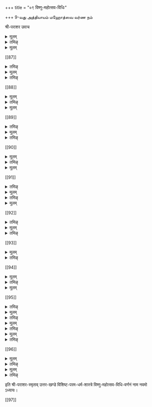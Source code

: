 +++
title = "०९ विष्णु-महोत्सव-विधिः"

+++
9-வது அத்தியாயம் 
மஹோத்ஸவ வர்ண நம் 

श्री-पराशर उवाच 

<details><summary>मूलम्</summary>

महोत्सव-विधिं वक्ष्ये वासुदेवस्य शार्ङ्गिणः।  
नव-रात्रं सप्त-रात्रं पञ्च-रात्रं तथापि वा॥ १ ॥  
त्रि-रात्रं वा प्रकुर्वीत यथा-शक्ति द्विजोत्तमाः।  
</details>

<details><summary>तमिऴ्</summary>

தா-ம, ஸ்ரீபராசரபகவான சொலலுகிறார் -ருஷிகளே: ஸ்ரீம நாராயணனுக்கு பரஹமோகஸவமெனகிறமஹோத்ஸவம் செய்யவே ண்டும் விதியைச்சொல்லுகிறேன் கேளுங்கள் .ப்ரமோதஸவமெ ன்பது ஒன்பது நாளாவது, ஏழுநாளாவது, ஐந்துநாளாவது, மூன் றுநாளாவது தனசகதிக்க நு குணமாகச் செய்வதாம
</details>

<details><summary>मूलम्</summary>

आदौ शुभे ऽह्नि कर्तव्यम् अङ्कुरार्पणम् आदरात्॥ २ ॥  
स्वर्ण-राजत-ताम्रादि-पालिकासु[[??]] प्रकल्पयेत्।  
स्वस्ति-वाचन-पूर्वं तु शरावेष्व् अद्रणेषु च॥ ३ ॥ 
</details>

[[87]]

<details><summary>तमिऴ्</summary>

தா-ம்- உத்ஸவத்திற்கு முதலநாள் சுபலக்கத்தில், பொன்னி னாலாவது, வெள்ளியினாலாவது, செம்பினாலாவது, அல்லது மண்ணி னாலாவது செய்யப்பட்ட பாலிகையிலாவது, பிளவில்லாத மடக்கிலா வது மண்நிறைத்து அதில், ஸ்வஸ்திவாசநமென்கிற மந்த்ரத்தைச் சொல்லி அங்குரார்ப்பணம (நவதாந்யங்களைக் கலந்து தெளித்தல்) செய்யவேண்டும்.
</details>

<details><summary>मूलम्</summary>

प्रातस् स्नात्वा विधानेन पूजयेद् अच्युतं बुधः ।  
गन्धैः पुष्पैश् च धूपाद्यैर् नैवेद्यैर् विविधैर् अपि ॥ ४ ॥  
प्रत्यृचं वैष्णवैस् सूक्तैः पुष्पाणि सुरभीणि च ।  
प्रदद्यात् केशवाद्यैश् च नामभिः प्रणवान्वितैः ॥ ५ ॥  
मन्त्र-द्वयेन पुष्पाणि दद्याद् अष्टोत्तरं शतम् ।  
ऋत्विजो वरयेत् पश्चात् पञ्च-काल-परायणान् ॥ ६ ॥  
विप्रान् द्वादश-सङ्ख्याकान् व्यापकार्थ-विदस् सुधीः ।  
चत्वारश् चतुरो वेदांस् तथा सूक्त-चतुष्टयम् ॥ ७ ॥  
चतुर्-मन्त्रांश् च चत्वारो जपेयुः क्रमशो द्वि-जाः ।
</details>

<details><summary>तमिऴ्</summary>

தரம் - உத்ஸவத்தன்றைக்கு விடியற்காலத்தில் விதிப்படிஸ் நாநம் செய்து, பகவத்ஸந்நிதியிற்சென்று, சந்தகம், புஷ்பம்' தூபம், தீபங்களைஸமர்ப்பித்து, பலவிதமான ப்ரஸாதங்களை அமுதுசெய்யப் பராசரவிசிஷ்ட பரமதர்மசாஸ்த்ரம்.பண்ணிப் பின்பு, புருஷஸூக்தத்தின் பதினாறுருக்குக்களையும் ப்ர ணவத்தோடு சேர்த்த கேசவன் முதலிய பன்னிரண்டு திருநாமங்க ளையும் சொல்லி புஷ்பங்களினா லர்ச்சநைசெய்து அநந்தரம் த்வயம ந்த்ரத்தினால் நூற்றெட்டு அர்ச்சகை செய்யவேண்டியது. பின்பு, ஸ ம்ப்ரதாயார்த்தங்களைச் செவ்வையாயறிந்த பன்னிரண்டு ஸ்ரீவைஷ்ண வர்களைருத்விக்குகளாக வரிக்கவேண்டியது; அவர்களில் நால்வர் நான்குவேதங்களையும், நால்வர் நான்கு ஸூக்தங்களையும், மற்ற நா ல்வர் நான்கு மந்த்ரங்களையும் ஜபிக்கக்கடவர்கள். 
</details>

[[88]]

<details><summary>मूलम्</summary>

होम-मण्टपम् आसाद्य जुहुयात् पायसं ततः ॥ ८ ॥  
मध्व्-आज्य-गुड-संयुक्तम् अग्नौ लक्षण-संयुते ।  
प्रत्यृचं वैष्णवैस् सूक्तैः प्रणवाद्यैर् अतन्द्रितः ॥ ९ ॥  
तथा श्री-भू-प्रकाशाभ्यां मन्त्राभ्यां च पृथक् पृथक् ।  
चतुर्भिर् वैष्णवैर् मन्त्रैः अष्टोत्तर-शतं पृथक् ॥ १० ॥  
वैष्णव्या चैव गायत्र्या हुत्वा शेषं समाचरेत् ।  
</details>

<details><summary>तमिऴ्</summary>

தா -ம்.- பின்பு யாகசாலைக்குவந்து பாலினாற்செய்தப்ரஸாதத்
தில் தேன் நெய் வெல்லங்களைக்கலந்து அந்தப்ரஸாதத்தை விதிப்ர
காரமாகப்ரதிஷ்டைசெய்யப்பட்டிருக்கிற அக்கியில் புருஷஸூக்த
ஸ்ரீ ஸூக்த பூஸூக்க நாராயணஸூக்த விஷ்ணுஸூக்தங்களின்
ருக்குக்களினால் ஒவ்வொருதரமும, திருமந்திரத்தினாலும் திருத்வாத
சாக்ஷரியினாலும் ஷடக்ஷரியினாலும் த்வயத்தினாலும் தனித்தனியே
நூற்றெட்டுத்தரமும், விஷ்ணுகாயத்ரியினாலும் ப்ரணவம் முன்னாக
ஹோமம்செய்து அதன்பின்செய்ய வேண்டிய பாலிகாராதநம் முத
லியவைகளைச்செய்யக்கடவன்.
</details>

<details><summary>मूलम्</summary>

ततस् स्यन्दनम् आसाद्य चतुर्भिस् तोरणैर् युतम् ॥ ११ ॥  
छत्र-ध्वज-पताकाद्यैस् सर्वतः समलङ्कृतम् ।  
हयैर् लक्षण-संयुक्तैस् सर्व-दाम-विभूषितैः ॥ १२ ॥  
स्वलङ्कृतैस् समायुक्तं नानारत्न-विभूषितम् ।  
तस्मिन् शुभासने रम्ये मृदु-श्लक्ष्ण-परिच्छदे ॥ १३ ॥  
निवेश्य देवम् अर्घ्याद्यैर् उपचारैस् समर्चयेत् ।  
</details>

[[89]]

<details><summary>तमिऴ्</summary>

தா -ம் - பிறகு, நான்கு வாசல்களிட்டும், குடைகொடிடக்கயா ம் முதலிய வைகள் கட்டியும், பலவிதமான ரத்தங்களிழைத்தும்,க டிவாளம் முதலியவைக ளிட்டு சேணம் முதலிய வைகளினாலலங்க ரிக்கப்பட்டிருக்கிற உத்தமலக்ஷணங்களையுடைய நான்குகுதிரைகள் கட்டியுமிருக்கிற திருத்தேரின்பேரில் மருதுவாய் இணைந்தழகியதா யிருக்கிற ஆஸாமிட்டு அங்கு ஸ்ரீமக்காரரயணனை யெழுந்தருளப்ப ண்ணி அர்க்யம் பாத்யம் முதலிய உபசாரங்களினாலாராதாம் செய்ய க்கடவன்.
</details>

<details><summary>मूलम्</summary>

अङ्के देवीं समभ्यर्च्य पुरतः पतगेश्वरम् ॥ १४ ॥  
पृष्ठतो नाग-राजानं पूजयेच् छक्ति-संयुतम् ।  
परितश् शङ्ख-चक्रादि-हेतीर् अभ्यर्चयेत् ततः ॥ १५ ॥  
</details>

<details><summary>तमिऴ्</summary>

தா-ம்.- பின்பந்த ஸ்ரீமந்நாராயணனுடைய மடியில் ஸ்ரீமஹா லக்ஷ்மியையும், முன்னே கருடனையும், பின்னே திருவநந்தாழ்வானை யும, சுற்றும் சங்கம் சக்ரம் முதலிய திவ்யாயுதங்களையும் ஆராதிக்க க்கடவன்.
</details>

[[90]]

<details><summary>मूलम्</summary>

चण्डादिकांस् तोरणेषु ध्वजेषु कुमुदादिकान् ।  
रथ-चक्रेषु वेदांश् च तद्-अङ्गानि च कूबरे ॥ १६ ॥  
सेतिहास-पुराणानि सर्वतः परिपूजयेत् ।  
चामरेषु च छन्दांसि विमलाद्य्-अष्ट-शक्तिभिः ॥ १७ ॥  
हयेषु चतुरो मन्त्रान् दारुकं चैव यन्तरि[[??]] ।  
विमले चातपत्रे च चन्द्र-सूर्यौ समर्चयेत् ॥ १८ ॥  
सर्व-योक्त्रेषु वेदांश् च सावित्रीं दर्पणे तथा ।  
एवं स्यन्दनम् अभ्यर्च्य तस्मिन् देवं समर्चयेत् ॥ १९ ॥
</details>

<details><summary>तमिऴ्</summary>

தா- ம் - அத்திருத்தேரில் நான்குவாசல்களிலும் சண்டன் முத லிய எட்டுத்வாரபாலர்களையும், கொடிகளில் குமுதன் முதலியகனா திபர்களையும், நான்கு சக்ரங்களில் நான்கு வேதங்களையும்,ஏர்க்கா லில் சீக்ஷாமுதலிய வேதாங்கங்களையும், சுற்றும் ஸ்ரீராமாயணம் மு தலிய இதிஹாஸங்களையும், ஸ்ரீவிஷ்ணுபுராணம் முதலிய புராணங்க ளையும், சாமரங்களில் காயத்ரீ முதலிய சந்தஸ்ஸு க்களையும், குதிரை களில் திருவஷ்டாக்ஷரம் முதலிய நான்குமந்த்ரங்களையும், ஸாரதியில் தாருகனையும். குடையில் சந்த்ரஸூர்யர்களையும், கடிவாளங்களில் வேதங்களையும் கண்ணாடியில் ஸாவித்ரீமந்த்ரத்தையும்,ஆவாஹநம் செய்து அவைகளுக்காராதநம் ஸமர்ப்பித்துப் பின்பத்திருத்தேரி லெழுந்தருளப்பண்ணி ஸ்ரீமந்நாராயணனுக்குத் திருவாராதநம் ஸமர் ப்பிக்கவேண்டியது.
</details>

<details><summary>मूलम्</summary>

ऋत्विग्-गणश् चतुर्-वेदान् प्रपठन् परितो व्रजेत् ।  
वाद्य-घोषं नृत्त-गीते पुरतः कारयेत् तथा ॥ २० ॥  
पुण्य-स्तोत्रैर् मनो-रम्यैर् वन्दिभिः परिकीर्तयेत् ।  
सर्वतः पुर-मार्गेषु शोधनं सेचनं जलैः॥ २१ ॥  
तोरणैश् च पताकाद्यैर् अलङ्कारं शुभावहैः ।  
</details>

[[91]]

<details><summary>तमिऴ्</summary>

தா-ம்.- திருத்தேரைச்சுற்றிருத்விக்குக்கள் வேதங்களை ப்பாரா யணம் செய்துகொண்டு கூடப்போகவேண்டியது. முன்னேபேரீ மு தலிய மங்களவாத்யங்கள் முழங்கவேண்டியது. பாடவேண்டியது. தேவதாஸிகள் நர்த்தநம்செய்யவேண்டியது. ஸ்துதிபாடகர்கள் ம னமிசையும்படி விருதுகளைச்சொல்லிஸ்தோத்ரம் செய்யவேண்டிய து.வீதிகளைச் சுத்தப்படுத்தி ஜலம்தெளிக்கவேண்டியது வழிகளில் தோரணங்களும் கொடிகளும்கட்டவேண்டியது.
</details>

<details><summary>मूलम्</summary>

उत्सवे वासुदेवस्य वीथ्यास् संमार्जने कृते ॥ २२ ॥  
उच्छिष्ट-केश-भस्मास्थि स्पृष्ट्वा न स्नानम् आचरेत् ।  
उत्सवे वासुदेवस्य स्पृष्टास्पृष्टि न विद्यते ॥ २३ ॥  
उत्सवे वासुदेवस्य यस् स्नाति स्पर्श-शङ्कया ।  
स्वर्ग-स्थाः पितरस् तस्य पतन्ति नरके क्षणात् ॥ २४ ॥
</details>

<details><summary>तमिऴ्</summary>

தா-ம்.- ஸ்ரீமந்நாராயணனுடைய உத்ஸவத்தில் வீதியைச் சுத் தம்செய்தபின்பு எச்சில் மயிர் சாம்பல் எலும்புமுதலிய அசுத்தபதா ர்த்தங்களைத் தீண்டினாலும் ஸ்நாநமசெய்யக்கூடாது.பகவானுடைய உத்ஸவத்திலவைகளைத் தீண்டினால் தோஷம் கிடையாது.எவெ ெ ருவனவைகளை த்தீண்டி அதினால் தோஷமுண்டென்று நினைத்து ஸ்நாநமசெய்கிறானோ! அவனுடையபித்ருக்கள் தேவலோகத்திலிரு ந்து உடனே நரகத்தில் விழுவார்கள்.
</details>

<details><summary>मूलम्</summary>

उत्सवं वासुदेवस्य यो न सेवेत दुर्मतिः ।  
युग-कोटि-सहस्त्रं स पच्यते नरकाग्निना ॥ २५ ॥
तस्मात् सर्व-प्रयत्नेन भक्त्या सेवेत वैष्णवः ।  
</details>

[[92]]

<details><summary>तमिऴ्</summary>

தா-ம.- பெருமாள் திருவீதி புறப்பாடாகும்போது எவனொருவன் துர்ப்புக்தியினால் கூடச்செல்லாமலிருக்கிறானோ!அவனநேகம் கோடி யுகங்களில் நரகத்தில் விழுநது தீயினால் வெந்துகொண்டிருப்பன்; ஆ கையால் ஸ்ரீவைஷ்ணவன் வெகுபக்தியுடன் மற்றக்கார்யங்களை விட்டு பபுறப்பாட்டிற் கூடச்செல்லக்கடவன். 
</details>

<details><summary>मूलम्</summary>

हरिद्रादीन् सुगन्धांश् च प्रकिरन् कुसुमाक्षतान् ॥ २६ ॥  
अलङ्कृतासु रम्यासु रथ्यासु विमलासु च ।  
वादित्र-नर्तनैर् गानैः परिणीय जनार्दनम् ॥ २७ ॥  
बहुभिर् गीत-वादित्रैर् देवं रम्ये निवेशयेत् ।  
दीपैर् नीराजनं कृत्वा दद्याद् अर्ध्यादि-पूजनम् ॥ २८ ॥  
</details>

<details><summary>तमिऴ्</summary>

தா-ம்.- மஞ்சள்பொடி புஷ்பம்முதலிய பரிமள வஸ்துக்களையு ம் அக்ஷதைமுதலிய மங்களகரமான வஸ்துக்களையும் சுத்தமாய்ப்பெ ருக்கி நீர்தெளித்திருக்கிற வீதிகளிலலங்காரமாகஇறைத்து அவ்வீதி களில் மங்களவாத்யமடித்து, பாட்டுப்பாடி, நர்த்தநம் செய்துகொண் டு ஸ்ரீமந்நாராயணனுக்குப்புறப்பாடு செய்வித்துப்பின்பொரு மண்டப த்திலெழுந்தருளப்பண்ணி மங்களவாத்யமமுழக்கி மங்கள ஆரத்தி ஸமர்ப்பித்துத் திருவந்திக்காப்பு செய்யவேண்டியது.
</details>

[[93]]

<details><summary>मूलम्</summary>

अभिषेकं ततः कुर्याद् गन्ध-तोयैश् च वासितैः ।  
संवेष्ट्य शुक्ल-वसनैर् मधु-पर्कं निवेदयेत् ॥ २९ ॥  
शुभासने निवेश्याथ पूजयेद् उपचारकैः ।  
नैवेद्यैर् विविधैर् भक्षैः पानकैश् च सुशीतलैः ॥ ३० ॥  
कर्पूरेण च ताम्बूलं दत्त्वा ऽऽचामं[[??]] निवेदयेत् ।  
आशिषो वाचनं कुर्यात् कुसुमाक्षत-सञ्चयैः ॥ ३१ ॥  
ऋत्विजां वेद-पाठेन साम-गानैश् शुभाह्वयैः ।  
पश्चात् तु पुष्प-पर्यङ्के शाययित्वा रमा-जुषम् ॥ ३२ ॥  
मङ्गलाशासनं कुर्यात् पुण्य-स्तोत्रैर् मनो-हरैः ।  
ततः प्रदक्षिणं कृत्वा नमस्कृत्य जनार्दनम् ॥ ३३ ॥  
वैष्णवान् भोजयेत् पश्चात् पायसान्नं स-शर्करम्।  
</details>

<details><summary>तमिऴ्</summary>

தாம் - பின்பு பரிமளம் சேர்த்தசந்தநதீர்த்தத்தினால் திருமஞ் சநம்செய்து வெண்வஸ்த்ரத்தைச் சாத்தி மதுபர்க்கம் கண்டருளப்ப ண்ணி அநந்தரம் வேறு ஸிம்ஹாஸநத்திலெழுந்தருளப்பண்ணி அர் க்யம் முதலியவைகள் ஸமர்ப்பித்துப் பலவிதமானப்ரஸாதங்களும்தி ருப்பணியாரங்களும் திருக்கன்னலமுது மமுது செய்யப்பண்ணி, பச் சைக்கர்ப்பூரம முதலிய வாஸநை வஸ்துக்கள் கலந்துதாம்பூலம் ஸமர் ப்பித்து ஆசமநம ஸமர்ப்பித்துப் பின்பு ருத்விக்குகள்புஷ்பம் துளஸி அக்ஷதைகளைக்கைகளிற்கொண்டு வேதங்களைச்சொல்லி இந்தஸ்ரீ எ ப்போதும் செல்லவேண்டுமென்று'ப்ரார்த்தித்துப் பின்பு ஸ்ரீமந்நாரா யணனைப் பூமபள்ளியில் பள்ளிகொள்ளச்செய்து இன்பமானஸ்தோத் ரங்களைச் சொல்லி மங்களாசாஸநம்செய்து பிறகு ப்ரதக்ஷிணம்செய் தெண்டன்ஸமர்ப்பித்து அநந்தரம பால் சர்ககரைசேர்த்த ப்ரஸா தத்தினால் ஸ்ரீவைஷ்ணவர்களை யமுதுசெய்யப்பண்ணிவைக்க வேண்டியது.
</details>

[[94]]

<details><summary>मूलम्</summary>

भक्तोत्सवं तथा रात्रौ कुर्वीत सुशुभावहम् ॥ ३४ ॥  
एवं प्रतिदिनं कुर्याद् यावद् दीक्षा-समापनम् ।  
अन्ते चावभृथं कुर्यात् पुण्य-तोये मनो-हरे ॥ ३५ ॥  
प्रपठेत् विष्णु-सूक्तानि पावमानीर् विशेषतः ।  
विशिष्टैर् वैष्णवैस् सार्धं स्नातव्यं तत्र भक्तितः ॥ ३६ ॥  
तर्पयित्वा पितॄन् देवान् सर्वान् कामान् समश्नुते ।  
कोटि-जन्मार्जितात् पापात् ज्ञानतो ऽज्ञानतो ऽपि वा ॥ ३७ ॥  
तत्र स्नात्वा विधानेन मुच्यते नात्र संशयः ।  
</details>

<details><summary>तमिऴ्</summary>

தா -ம் - அவ்விதமாகவே ஆழ்வா ராசார்யர்களுக்கும் ராத்ரியில் மஹோத்ஸவம் செய்யவேண்டியது. இவ்விதமாகத் தான்லங்கல் பித்த (கூ - ரு - எ -கூ) நாள்வரையில் திந்நதோறு முத்ஸவம்செய்து கடைசிநாளில் புஷ்கரிணி ஆறுமுதலிய புண்யதீர்த்தத்தில் பகவந்மா ஹாத்ம்யப்ரதிபாதகங்களாயிருக்கிறபுருஷஸுக்தம் முதலியவைகளை யும் பவமாநஸூக்தங்களையும் சொல்லி அவப்ருதமென்கிற மங்களஸ் நாநம் (தீர்த்தவாரி) செய்வித்துப் பின் பந்ததீர்த்தத்தில் பாகவதர்க ளோடுகூடத் தான் ஸ்நாகமசெய்யவேண்டியது. அத்தீர்த்தத்தில் தேவபித்ருதர்ப்பணங்களைச் செய்தால் ஸமஸ்தமநோரதங்களையும டையக்கடவன். அநேகஜந்மங்களில் தெரிந்தும் தெரியாமலும் செ ய்த பாபங்களெல்லாம் அத்தீர்த்தத்தில் ஸ்நாகம் செய்தால் நீங்கிவிடும் இதில் ஸமசயமில்லை.
</details>

<details><summary>मूलम्</summary>

ततः प्रवेश्यायतनं देवं तुलसिका-सुमैः[[??]]॥ ३८ ॥  
पूजयित्वा विधानेन वेदोपनिषदं पठेत् ।  
वैष्णवान् भोजयेद् भक्त्या चाशिषो वाचनं चरेत् ॥ ३९ ॥
</details>

[[95]]  

<details><summary>तमिऴ्</summary>

தாம் - தீர்த்தவாரியான பின்பு ஸ்ரீமராயணனைக்கோயிலுக் கெழுந்தருளப்பண்ணி துளஸிகளினாலும் புஷ்பங்களினாலும் அர்ச்ச நைசெய்து வேதங்களிறகடைசியான உபநிஷத்துக்களைபபாராயண ம் (சாத்துமுறை) செய்யவேண்டியது. பின்பு ஸ்ரீவைஷ்ணவர்களு க்குத்ததீயாராதநமசெய்து ஆசிர்வசநம் (அநுக்ரஹம) சொல்லவேண்டியது.
</details>

<details><summary>मूलम्</summary>

एवं महोत्सवं कुर्यात् प्रतिमासं यथा-विधि ।  
प्रतिसंवत्सरं वापि निज-शक्त्य्-अनुसारतः ॥ ४० ॥   
</details>

<details><summary>तमिऴ्</summary>

தா-ம்.- இவ்விதமான மஹோத்ஸவமென்கிற ப்ரஹ்மோத்ஸவத்தை மாதத்திற்கொருதரமாவது அதற்குச் சக்தியில்லையாகில் வருஷ த்திற் கொருதரமாவது செய்யவேண்டும்.
</details>

<details><summary>मूलम्</summary>

शयने बोधने विष्णोः वसन्तादौ विशेषतः ।  
प्रत्यब्दम् उत्सवं कुर्याच् छास्त्र-मार्गेण वैष्णवः ॥ ४१ ॥
</details>

<details><summary>तमिऴ्</summary>

தா-ம்.- சயக ஏகாதசியிலும் போதநஏகா தசியி'லும் வஸந்தருது விலும் சாஸ்த்ரத்திற்சொல்லியவிதிப்படி ஸ்ரீநநாராயணனுக் ஷந்தோறு முத்ஸவம செய்யவேண்டியது.
</details>

<details><summary>मूलम्</summary>

पञ्च-रात्र-विधानेन तथा वैखानसेन वा ।  
स्मृत्य्-उक्तेनाथवा कुर्यात् क्रिया-लोपं न कारयेत् ॥ ४२ ॥  
</details>

<details><summary>तमिऴ्</summary>

தரம் - ஸாக்ஷாத் பகவானருளிச்செய்த பாஞ்சராத்ர சாஸ்த்ர த்தின் விதிப்படியாவது, விகாஸ மஹாமுனிவர் சொன்னவைகாகஸ சாஸ்த்ரத்தின விதிப்படியாவது, தர்மசாஸ்த்ரத்தின் விதிப்படியாவது கீழ்ச்சொன்ன நித்யநைமித்திக மஹோத்ஸவங்களை விடாமற்செய்ய வேண்டியது.
</details>

[[96]]

<details><summary>मूलम्</summary>

एवं सम्पूजयेद् देवं यावज् जीवं द्वि-जोत्तमाः ।  
नित्य-नैमित्तिकोक्तेन यथा-विध्य्-उक्त-मार्गतः ॥ ४३ ॥  
</details>

<details><summary>तमिऴ्</summary>

தர - ம - ருஷிகளே! நித்நைமித்திகவிதிகளிற் சொல்லியபடி தானபிழைத்திருக்குமளவும ஸ்ரீமந்நாராயணனைப் பூஜிக்க வேண்டியது.
</details>

<details><summary>मूलम्</summary>

श्रौत-स्मार्तागमोक्तानां कुर्याद् अत्य् उत्तमाः क्रियाः ।
उपदिष्टं यथा-ज्ञानं तन्त्रं कुर्वीत शास्त्रतः ॥ ४४ ॥  
</details>

<details><summary>तमिऴ्</summary>

தா - ம.- ருஷிகளே! வேதங்களிலும் தர்மசாஸ்த்ரங்களிலும பாஞ்சராதரத்திலும் சொல்லப்பட்ட ஸாத்விகர்மங்களைச் செய்து அவைகளிற சொல்லியபடி ஜீவாதமபரமாத்ம ஸ்வரூபங்களையறிந்து அந்தப்பரமாதமாவினிடததில பக்தி செய்யக்கடவன.
</details>

इति श्री-पराशर-स्मृताव् उत्तर-खण्डे विशिष्ट-परम-धर्म-शास्त्रे विष्णु-महोत्सव-विधि-वर्णनं नाम नवमो ऽध्यायः।

[[97]]